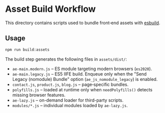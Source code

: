 # Asset Build Workflow

This directory contains scripts used to bundle front‑end assets with [esbuild](https://esbuild.github.io/).

## Usage

```bash
npm run build:assets
```

The build step generates the following files in `assets/dist/`:

- `ae-main.modern.js` – ES module targeting modern browsers (`es2020`).
- `ae-main.legacy.js` – ES5 IIFE build. Enqueue only when the "Send Legacy (nomodule) Bundle" option (`ae_js_nomodule_legacy`) is enabled.
- `contact.js`, `product.js`, `blog.js` – page‑specific bundles.
- `polyfills.js` – loaded at runtime only when `needPolyfills()` detects missing browser features.
- `ae-lazy.js` – on-demand loader for third-party scripts.
- `modules/*.js` – individual modules loaded by `ae-lazy.js`.
